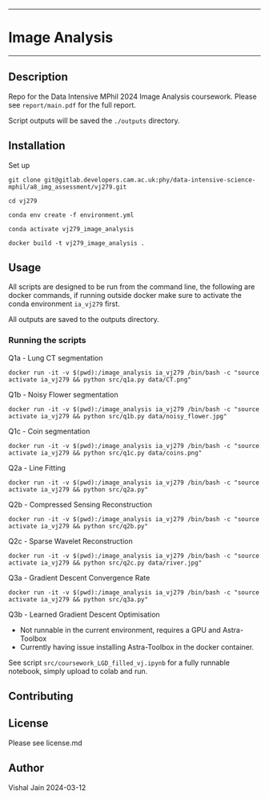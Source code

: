 **********************************************
# Image Analysis
**********************************************

## Description
Repo for the Data Intensive MPhil 2024 Image Analysis coursework.
Please see `report/main.pdf` for the full report.

Script outputs will be saved the `./outputs` directory.
## Installation
Set up
```
git clone git@gitlab.developers.cam.ac.uk:phy/data-intensive-science-mphil/a8_img_assessment/vj279.git

cd vj279

conda env create -f environment.yml

conda activate vj279_image_analysis

docker build -t vj279_image_analysis .
```

## Usage

All scripts are designed to be run from the command line, the following are docker commands, if running outside docker make sure to activate the conda environment `ia_vj279` first.

All outputs are saved to the outputs directory.
### Running the scripts
Q1a - Lung CT segmentation
```
docker run -it -v $(pwd):/image_analysis ia_vj279 /bin/bash -c "source activate ia_vj279 && python src/q1a.py data/CT.png"
```
Q1b - Noisy Flower segmentation
```
docker run -it -v $(pwd):/image_analysis ia_vj279 /bin/bash -c "source activate ia_vj279 && python src/q1b.py data/noisy_flower.jpg"
```

Q1c - Coin segmentation
```
docker run -it -v $(pwd):/image_analysis ia_vj279 /bin/bash -c "source activate ia_vj279 && python src/q1c.py data/coins.png"
```

Q2a - Line Fitting
```
docker run -it -v $(pwd):/image_analysis ia_vj279 /bin/bash -c "source activate ia_vj279 && python src/q2a.py"
```

Q2b - Compressed Sensing Reconstruction
```
docker run -it -v $(pwd):/image_analysis ia_vj279 /bin/bash -c "source activate ia_vj279 && python src/q2b.py"
```

Q2c - Sparse Wavelet Reconstruction
```
docker run -it -v $(pwd):/image_analysis ia_vj279 /bin/bash -c "source activate ia_vj279 && python src/q2c.py data/river.jpg"
```

Q3a - Gradient Descent Convergence Rate
```
docker run -it -v $(pwd):/image_analysis ia_vj279 /bin/bash -c "source activate ia_vj279 && python src/q3a.py"    
```

Q3b - Learned Gradient Descent Optimisation
- Not runnable in the current environment, requires a GPU and Astra-Toolbox
- Currently having issue installing Astra-Toolbox in the docker container.

See script `src/coursework_LGD_filled_vj.ipynb` for a fully runnable notebook, simply upload to colab and run.

## Contributing

## License
Please see license.md

## Author
Vishal Jain
2024-03-12
